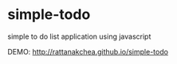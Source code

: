simple-todo
===========

simple to do list application using javascript

DEMO: http://rattanakchea.github.io/simple-todo
